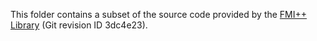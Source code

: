 This folder contains a subset of the source code provided by the [FMI++ Library](http://fmipp.sourceforge.net "Link to FMI++ Library") (Git revision ID 3dc4e23).